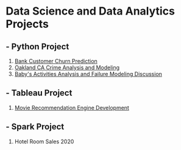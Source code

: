 # Data Science and Data Analytics Projects

## - **Python Project** ##
1. [Bank Customer Churn Prediction](https://github.com/icezyf/data_projects/blob/f0a27cd4fff0e645bce4c8e89b7dc7ba5d0a3e69/Bank_Customer_Churn_Predicition.ipynb)
2. [Oakland CA Crime Analysis and Modeling](https://github.com/icezyf/data_projects/blob/f0a27cd4fff0e645bce4c8e89b7dc7ba5d0a3e69/Oakland%20CA%20Crime.py)
4. [Baby's Activities Analysis and Failure Modeling Discussion](https://github.com/icezyf/data_projects/blob/ca3544a81dfaa7803de9c322abcd8dfd00ccc2e2/Baby's_Activities_Analysis_and_Failure_Modeling_Discussion.ipynb)

## - **Tableau Project** ##
1. [Movie Recommendation Engine Development](https://github.com/icezyf/data_projects/blob/f0a27cd4fff0e645bce4c8e89b7dc7ba5d0a3e69/Spark_Movie_Recommendation.ipynb)

## - **Spark Project** ##
1. Hotel Room Sales 2020


